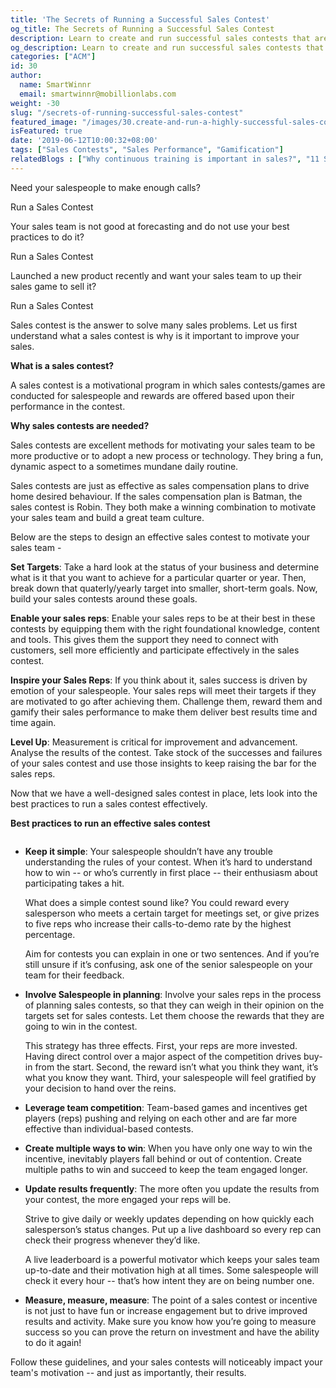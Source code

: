 ```yaml
---
title: 'The Secrets of Running a Successful Sales Contest'
og_title: The Secrets of Running a Successful Sales Contest
description: Learn to create and run successful sales contests that are highly effective in producing desired sales results.
og_description: Learn to create and run successful sales contests that are highly effective in producing desired sales results.
categories: ["ACM"]
id: 30
author:
  name: SmartWinnr
  email: smartwinnr@mobillionlabs.com
weight: -30
slug: "/secrets-of-running-successful-sales-contest"
featured_image: "/images/30.create-and-run-a-highly-successful-sales-contest.png"
isFeatured: true
date: '2019-06-12T10:00:32+08:00'
tags: ["Sales Contests", "Sales Performance", "Gamification"]
relatedBlogs : ["Why continuous training is important in sales?", "11 Sales incentive ideas to keep your sales team motivated"]
---
```


Need your salespeople to make enough calls?

Run a Sales Contest

Your sales team is not good at forecasting and do not use your best practices to do it?

Run a Sales Contest

Launched a new product recently and want your sales team to up their sales game to sell it?

Run a Sales Contest

Sales contest is the answer to solve many sales problems. Let us first understand what a sales contest is why is it important to improve your sales.

**What is a sales contest?**

A sales contest is a motivational program in which sales contests/games are conducted for salespeople and rewards are offered based upon their performance in the contest.

**Why sales contests are needed?**

Sales contests are excellent methods for motivating your sales team to be more productive or to adopt a new process or technology. They bring a fun, dynamic aspect to a sometimes mundane daily routine. 

Sales contests are just as effective as sales compensation plans to drive home desired behaviour. If the sales compensation plan is Batman, the sales contest is Robin. They both make a winning combination to motivate your sales team and build a great team culture.

Below are the steps to design an effective sales contest to motivate your sales team -

**Set Targets**: Take a hard look at the status of your business and determine what is it that you want to achieve for a particular quarter or year. Then, break down that quaterly/yearly target into smaller, short-term goals. Now, build your sales contests around these goals.

**Enable your sales reps**: Enable your sales reps to be at their best in these contests by equipping them with the right foundational knowledge, content and tools. This gives them the support they need to connect with customers, sell more efficiently and participate effectively in the sales contest. 

**Inspire your Sales Reps**: If you think about it, sales success is driven by emotion of your salespeople. Your sales reps will meet their targets if they are motivated to go after achieving them. Challenge them, reward them and gamify their sales performance to make them deliver best results time and time again.

**Level Up**: Measurement is critical for improvement and advancement. Analyse the results of the contest. Take stock of the successes and failures of your sales contest and use those insights to keep raising the bar for the sales reps.

Now that we have a well-designed sales contest in place, lets look into the best practices to run a sales contest effectively.

**Best practices to run an effective sales contest**

<img alt="" src="/images/6-best-practices-to-run-a-successful-contest.png" class="ml-padding-top0 ml-padding-bottom0">

* **Keep it simple**: Your salespeople shouldn’t have any trouble understanding the rules of your contest. When it’s hard to understand how to win -- or who’s currently in first place -- their enthusiasm about participating takes a hit. 

    What does a simple contest sound like? You could reward every salesperson who meets a certain target for meetings set, or give prizes to five reps who increase their calls-to-demo rate by the highest percentage.

    Aim for contests you can explain in one or two sentences. And if you’re still unsure if it’s confusing, ask one of the senior salespeople on your team for their feedback. 

* **Involve Salespeople in planning**: Involve your sales reps in the process of planning sales contests, so that they can weigh in their opinion on the targets set for sales contests. Let them choose the rewards that they are going to win in the contest.

    This strategy has three effects. First, your reps are more invested. Having direct control over a major aspect of the competition drives buy-in from the start. Second, the reward isn’t what you think they want, it’s what you know they want. Third, your salespeople will feel gratified by your decision to hand over the reins.

* **Leverage team competition**: Team-based games and incentives get players (reps) pushing and relying on each other and are far more effective than individual-based contests.

* **Create multiple ways to win**: When you have only one way to win the incentive, inevitably players fall behind or out of contention. Create multiple paths to win and succeed to keep the team engaged longer.

* **Update results frequently**: The more often you update the results from your contest, the more engaged your reps will be. 

    Strive to give daily or weekly updates depending on how quickly each salesperson’s status changes. Put up a live dashboard so every rep can check their progress whenever they’d like.

    A live leaderboard is a powerful motivator which keeps your sales team up-to-date and their motivation high at all times. Some salespeople will check it every hour -- that’s how intent they are on being number one.

* **Measure, measure, measure**: The point of a sales contest or incentive is not just to have fun or increase engagement but to drive improved results and activity. Make sure you know how you’re going to measure success so you can prove the return on investment and have the ability to do it again!

Follow these guidelines, and your sales contests will noticeably impact your team's motivation -- and just as importantly, their results.
